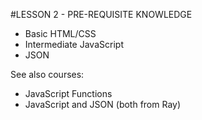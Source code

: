 #LESSON 2 - PRE-REQUISITE KNOWLEDGE
- Basic HTML/CSS
- Intermediate JavaScript
- JSON

See also courses:
- JavaScript Functions
- JavaScript and JSON
(both from Ray)
